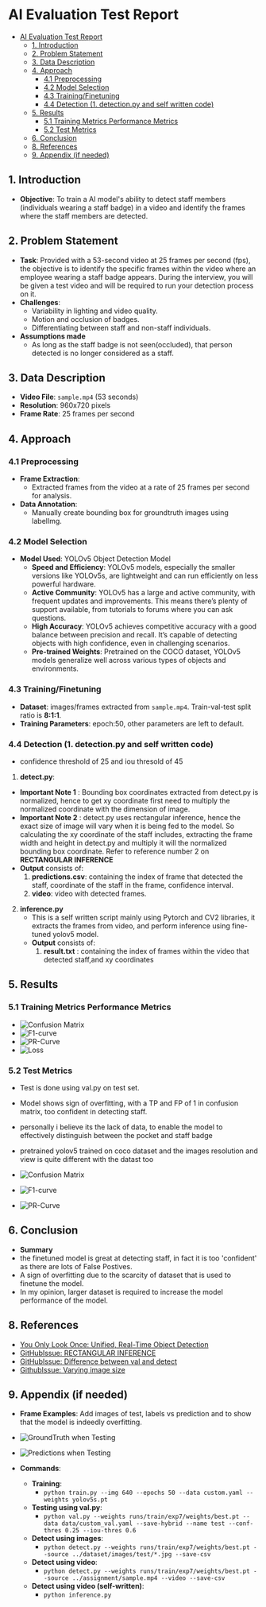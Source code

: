 # AI Evaluation Test Report
- [AI Evaluation Test Report](#ai-evaluation-test-report)
  - [1. Introduction](#1-introduction)
  - [2. Problem Statement](#2-problem-statement)
  - [3. Data Description](#3-data-description)
  - [4. Approach](#4-approach)
    - [4.1 Preprocessing](#41-preprocessing)
    - [4.2 Model Selection](#42-model-selection)
    - [4.3 Training/Finetuning](#43-trainingfinetuning)
    - [4.4 Detection (1. detection.py and self written code)](#44-detection-1-detectionpy-and-self-written-code)
  - [5. Results](#5-results)
    - [5.1 Training Metrics Performance Metrics](#51-training-metrics-performance-metrics)
    - [5.2 Test Metrics](#52-test-metrics)
  - [6. Conclusion](#6-conclusion)
  - [8. References](#8-references)
  - [9. Appendix (if needed)](#9-appendix-if-needed)

## 1. Introduction
- **Objective**: To train a AI model's ability to detect staff members (individuals wearing a staff badge) in a video and identify the frames where the staff members are detected.

## 2. Problem Statement
- **Task**: Provided with a 53-second video at 25 frames per second (fps), the objective is to identify the specific frames within the video where an employee wearing a staff badge appears. During the interview, you will be given a test video and will be required to run your detection process on it.
- **Challenges**:
  - Variability in lighting and video quality.
  - Motion and occlusion of badges.
  - Differentiating between staff and non-staff individuals.
- **Assumptions made**
  - As long as the staff badge is not seen(occluded), that person detected is no longer considered as a staff.

## 3. Data Description
- **Video File**: `sample.mp4` (53 seconds)
- **Resolution**:  960x720 pixels
- **Frame Rate**:  25 frames per second

## 4. Approach

### 4.1 Preprocessing
- **Frame Extraction**: 
  - Extracted frames from the video at a rate of 25 frames per second for analysis.
- **Data Annotation**: 
  - Manually create bounding box for groundtruth images using labelImg.

  
### 4.2 Model Selection
- **Model Used**: YOLOv5 Object Detection Model
  - **Speed and Efficiency**: YOLOv5 models, especially the smaller versions like YOLOv5s, are lightweight and can run efficiently on less powerful hardware.
  - **Active Community**: YOLOv5 has a large and active community, with frequent updates and improvements. This means there’s plenty of support available, from tutorials to forums where you can ask questions.
  - **High Accuracy**: YOLOv5 achieves competitive accuracy with a good balance between precision and recall. It’s capable of detecting objects with high confidence, even in challenging scenarios.
  - **Pre-trained Weights**: Pretrained on the COCO dataset, YOLOv5 models generalize well across various types of objects and environments.
  

### 4.3 Training/Finetuning 
- **Dataset**: images/frames extracted from `sample.mp4`. Train-val-test split ratio is **8:1:1**.
- **Training Parameters**: epoch:50, other parameters are left to default.

### 4.4 Detection (1. detection.py and self written code)
- confidence threshold of 25 and iou thresold of 45
1. **detect.py**:
  - **Important Note 1** : Bounding box coordinates extracted from detect.py is normalized, hence to get xy coordinate first need to multiply the normalized coordinate with the dimension of image.
  - **Important Note 2** : detect.py uses rectangular inference, hence the exact size of image will vary when it is being fed to the model. So calculating the xy coordinate of the staff includes, extracting the frame width and height in detect.py and multiply it will the normalized bounding box coordinate. Refer to reference number 2 on **RECTANGULAR INFERENCE**
  - **Output** consists of:
    1. **predictions.csv**: containing the index of frame that detected the staff, coordinate of the staff in the frame, confidence interval.  
    2. **video**: video with detected frames.
  
2. **inference.py**
   - This is a self written script mainly using Pytorch and CV2 libraries, it extracts the frames from video, and perform inference using fine-tuned yolov5 model.
    - **Output** consists of:
      1. **result.txt** : containing the index of frames within the video that detected staff,and xy coordinates


## 5. Results

### 5.1 Training Metrics Performance Metrics
- ![Confusion Matrix](./yolov5/runs/train/exp7/confusion_matrix.png)
- ![F1-curve](./yolov5/runs/train/exp7/F1_curve.png)
- ![PR-Curve](./yolov5/runs/train/exp7/PR_curve.png)
- ![Loss](./yolov5/runs/train/exp7/results.png)

### 5.2 Test Metrics
- Test is done using val.py on test set.
- Model shows sign of overfitting, with a TP and FP of 1 in confusion matrix, too confident in detecting staff.
- personally i believe its the lack of data, to enable the model to effectively distinguish between the pocket and staff badge
- pretrained yolov5 trained on coco dataset and the images resolution and view is quite different with the datast too

- ![Confusion Matrix](./yolov5/runs/val/run7_test/confusion_matrix.png)
- ![F1-curve](./yolov5/runs/val/run7_test/F1_curve.png)
- ![PR-Curve](./yolov5/runs/val/run7_test/PR_curve.png)

## 6. Conclusion
- **Summary**
- the finetuned model is great at detecting staff, in fact it is too 'confident' as there are lots of False Postives.
- A sign of overfitting due to the scarcity of dataset that is used to finetune the model. 
- In my opinion, larger dataset is required to increase the model performance of the model.


## 8. References
- [You Only Look Once: Unified, Real-Time Object Detection](https://arxiv.org/abs/1506.02640)
- [GitHubIssue: RECTANGULAR INFERENCE](https://github.com/ultralytics/yolov3/issues/232)
- [GitHubIssue: Difference between val and detect](https://github.com/ultralytics/yolov5/issues/8584)
- [GithubIssue: Varying image size](https://github.com/ultralytics/yolov5/issues/9046)
  
## 9. Appendix (if needed)
- **Frame Examples**: Add images of test, labels vs prediction and to show that the model is indeedly overfitting.
- ![GroundTruth when Testing](./yolov5/runs/val/run7_test/val_batch0_labels.jpg)
- ![Predictions when Testing](./yolov5/runs/val/run7_test/val_batch0_pred.jpg)

- **Commands**: 
  - **Training**:
    - ```python train.py --img 640 --epochs 50 --data custom.yaml --weights yolov5s.pt```
  - **Testing using val.py**:
    - ```python val.py --weights runs/train/exp7/weights/best.pt --data data/custom_val.yaml --save-hybrid --name test --conf-thres 0.25 --iou-thres 0.6```
  - **Detect using images**:
    - ```python detect.py --weights runs/train/exp7/weights/best.pt --source ../dataset/images/test/*.jpg --save-csv```
  - **Detect using video**:
    - ```python detect.py --weights runs/train/exp7/weights/best.pt --source ../assignment/sample.mp4 --video --save-csv```
  - **Detect using video (self-written)**:
    - ```python inference.py ```



 